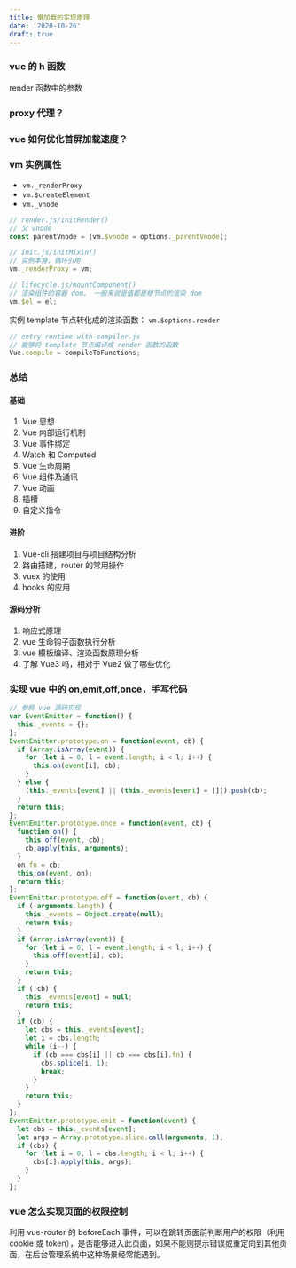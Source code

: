 ```yaml
---
title: 懒加载的实现原理
date: '2020-10-26'
draft: true
---
```


### vue 的 h 函数

render 函数中的参数

### proxy 代理？

### vue 如何优化首屏加载速度？

### vm 实例属性

- `vm._renderProxy`
- `vm.$createElement`
- `vm._vnode`

```js
// render.js/initRender()
// 父 vnode
const parentVnode = (vm.$vnode = options._parentVnode);
```

```js
// init.js/initMixin()
// 实例本身，循环引用
vm._renderProxy = vm;
```

```js
// lifecycle.js/mountComponent()
// 渲染组件的容器 dom， 一般来说是值都是根节点的渲染 dom
vm.$el = el;
```

实例 template 节点转化成的渲染函数： `vm.$options.render`

```js
// entry-runtime-with-compiler.js
// 能够将 template 节点编译成 render 函数的函数
Vue.compile = compileToFunctions;
```

### 总结

#### 基础

1. Vue 思想
2. Vue 内部运行机制
3. Vue 事件绑定
4. Watch 和 Computed
5. Vue 生命周期
6. Vue 组件及通讯
7. Vue 动画
8. 插槽
9. 自定义指令

#### 进阶

1. Vue-cli 搭建项目与项目结构分析
2. 路由搭建，router 的常用操作
3. vuex 的使用
4. hooks 的应用

#### 源码分析

1. 响应式原理
2. vue 生命钩子函数执行分析
3. vue 模板编译、渲染函数原理分析
4. 了解 Vue3 吗，相对于 Vue2 做了哪些优化

### 实现 vue 中的 on,emit,off,once，手写代码

```js
// 参照 vue 源码实现
var EventEmitter = function() {
  this._events = {};
};
EventEmitter.prototype.on = function(event, cb) {
  if (Array.isArray(event)) {
    for (let i = 0, l = event.length; i < l; i++) {
      this.on(event[i], cb);
    }
  } else {
    (this._events[event] || (this._events[event] = [])).push(cb);
  }
  return this;
};
EventEmitter.prototype.once = function(event, cb) {
  function on() {
    this.off(event, cb);
    cb.apply(this, arguments);
  }
  on.fn = cb;
  this.on(event, on);
  return this;
};
EventEmitter.prototype.off = function(event, cb) {
  if (!arguments.length) {
    this._events = Object.create(null);
    return this;
  }
  if (Array.isArray(event)) {
    for (let i = 0, l = event.length; i < l; i++) {
      this.off(event[i], cb);
    }
    return this;
  }
  if (!cb) {
    this._events[event] = null;
    return this;
  }
  if (cb) {
    let cbs = this._events[event];
    let i = cbs.length;
    while (i--) {
      if (cb === cbs[i] || cb === cbs[i].fn) {
        cbs.splice(i, 1);
        break;
      }
    }
    return this;
  }
};
EventEmitter.prototype.emit = function(event) {
  let cbs = this._events[event];
  let args = Array.prototype.slice.call(arguments, 1);
  if (cbs) {
    for (let i = 0, l = cbs.length; i < l; i++) {
      cbs[i].apply(this, args);
    }
  }
};
```

### vue 怎么实现页面的权限控制

利用 vue-router 的 beforeEach 事件，可以在跳转页面前判断用户的权限（利用 cookie 或 token），是否能够进入此页面，如果不能则提示错误或重定向到其他页面，在后台管理系统中这种场景经常能遇到。
